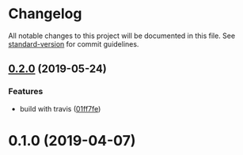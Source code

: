 # Changelog

All notable changes to this project will be documented in this file. See [standard-version](https://github.com/conventional-changelog/standard-version) for commit guidelines.

## [0.2.0](https://github.com/dessant/ping-blocker/compare/v0.1.0...v0.2.0) (2019-05-24)


### Features

* build with travis ([01ff7fe](https://github.com/dessant/ping-blocker/commit/01ff7fe))



<a name="0.1.0"></a>
# 0.1.0 (2019-04-07)
